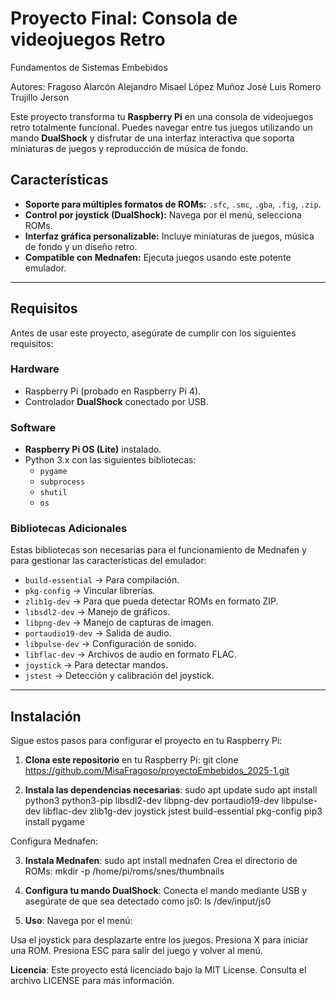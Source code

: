 # Proyecto Final: Consola de videojuegos Retro

Fundamentos de Sistemas Embebidos

Autores: 
Fragoso Alarcón Alejandro Misael
López Muñoz José Luis
Romero Trujillo Jerson

Este proyecto transforma tu **Raspberry Pi** en una consola de videojuegos retro totalmente funcional. Puedes navegar entre tus juegos utilizando un mando **DualShock** y disfrutar de una interfaz interactiva que soporta miniaturas de juegos y reproducción de música de fondo.

## Características

- **Soporte para múltiples formatos de ROMs:** `.sfc`, `.smc`, `.gba`, `.fig`, `.zip`.
- **Control por joystick (DualShock):** Navega por el menú, selecciona ROMs.
- **Interfaz gráfica personalizable:** Incluye miniaturas de juegos, música de fondo y un diseño retro.
- **Compatible con Mednafen:** Ejecuta juegos usando este potente emulador.

---

## Requisitos

Antes de usar este proyecto, asegúrate de cumplir con los siguientes requisitos:

### Hardware
- Raspberry Pi (probado en Raspberry Pi 4).
- Controlador **DualShock** conectado por USB.

### Software
- **Raspberry Pi OS (Lite)** instalado.
- Python 3.x con las siguientes bibliotecas:
  - `pygame`
  - `subprocess`
  - `shutil`
  - `os`

### Bibliotecas Adicionales
Estas bibliotecas son necesarias para el funcionamiento de Mednafen y para gestionar las características del emulador:

- `build-essential` -> Para compilación.
- `pkg-config` -> Vincular librerías.
- `zlib1g-dev` -> Para que pueda detectar ROMs en formato ZIP.
- `libsdl2-dev` -> Manejo de gráficos.
- `libpng-dev` -> Manejo de capturas de imagen.
- `portaudio19-dev` -> Salida de audio.
- `libpulse-dev` -> Configuración de sonido.
- `libflac-dev` -> Archivos de audio en formato FLAC.
- `joystick` -> Para detectar mandos.
- `jstest` -> Detección y calibración del joystick.

---

## Instalación

Sigue estos pasos para configurar el proyecto en tu Raspberry Pi:

1. **Clona este repositorio** en tu Raspberry Pi:
       git clone https://github.com/MisaFragoso/proyectoEmbebidos_2025-1.git

2. **Instala las dependencias necesarias**:
       sudo apt update
       sudo apt install python3 python3-pip libsdl2-dev libpng-dev portaudio19-dev libpulse-dev libflac-dev zlib1g-dev joystick jstest build-essential pkg-config
       pip3 install pygame

Configura Mednafen:

3. **Instala Mednafen**:
       sudo apt install mednafen
       Crea el directorio de ROMs:
       mkdir -p /home/pi/roms/snes/thumbnails

4. **Configura tu mando DualShock**:
       Conecta el mando mediante USB y asegúrate de que sea detectado como js0:
       ls /dev/input/js0

5. **Uso**:
Navega por el menú:

Usa el joystick para desplazarte entre los juegos.
Presiona X para iniciar una ROM.
Presiona ESC para salir del juego y volver al menú.


**Licencia**:
Este proyecto está licenciado bajo la MIT License. Consulta el archivo LICENSE para más información.
